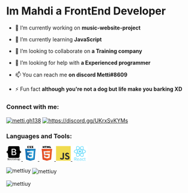 

<p align="left"> <img style="display: none;" src="https://komarev.com/ghpvc/?username=mettiuy&label=Profile%20views&color=0e75b6&style=flat" alt="mettiuy" /> </p>

<h1>
  Im Mahdi a FrontEnd Developer
</h1>
 

- 🔭 I’m currently working on **music-website-project**

- 🌱 I’m currently learning **JavaScript**

- 👯 I’m looking to collaborate on **a Training company**

- 🤝 I’m looking for help with **a Experienced programmer**

- 📫 You can reach me **on discord Metti#8609**

- ⚡ Fun fact **although you're not a dog but life make you barking XD**

<h3 align="left">Connect with me:</h3>
<p align="left">
<a href="https://instagram.com/metti.gh138" target="blank"><img align="center" src="https://raw.githubusercontent.com/rahuldkjain/github-profile-readme-generator/master/src/images/icons/Social/instagram.svg" alt="metti.gh138" height="30" width="40" /></a>
<a href="https://discord.gg/https://discord.gg/UKrxSvKYMs" target="blank"><img align="center" src="https://raw.githubusercontent.com/rahuldkjain/github-profile-readme-generator/master/src/images/icons/Social/discord.svg" alt="https://discord.gg/UKrxSvKYMs" height="30" width="40" /></a>
</p>

<h3 align="left">Languages and Tools:</h3>
<p align="left"> <a href="https://getbootstrap.com" target="_blank" rel="noreferrer"> <img src="https://raw.githubusercontent.com/devicons/devicon/master/icons/bootstrap/bootstrap-plain-wordmark.svg" alt="bootstrap" width="40" height="40"/> </a> <a href="https://www.w3schools.com/css/" target="_blank" rel="noreferrer"> <img src="https://raw.githubusercontent.com/devicons/devicon/master/icons/css3/css3-original-wordmark.svg" alt="css3" width="40" height="40"/> </a> <a href="https://www.w3.org/html/" target="_blank" rel="noreferrer"> <img src="https://raw.githubusercontent.com/devicons/devicon/master/icons/html5/html5-original-wordmark.svg" alt="html5" width="40" height="40"/> </a> <a href="https://developer.mozilla.org/en-US/docs/Web/JavaScript" target="_blank" rel="noreferrer"> <img src="https://raw.githubusercontent.com/devicons/devicon/master/icons/javascript/javascript-original.svg" alt="javascript" width="40" height="40"/> </a> <a href="https://reactjs.org/" target="_blank" rel="noreferrer"> <img src="https://raw.githubusercontent.com/devicons/devicon/master/icons/react/react-original-wordmark.svg" alt="react" width="40" height="40"/> </a> </p>

<p><img align="left" src="https://github-readme-stats.vercel.app/api/top-langs?username=mettiuy&show_icons=true&locale=en&layout=compact" alt="mettiuy" /></p>

<p>&nbsp;<img align="center" src="https://github-readme-stats.vercel.app/api?username=mettiuy&show_icons=true&locale=en" alt="mettiuy" /></p>

<p><img align="center" src="https://github-readme-streak-stats.herokuapp.com/?user=mettiuy&" alt="mettiuy" /></p>

